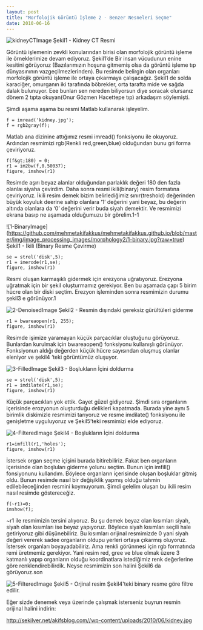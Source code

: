 ```yaml
---
layout: post
title: "Morfolojik Görüntü İşleme 2 - Benzer Nesneleri Seçme"
date: 2010-06-16
---
```


![kidneyCTImage](https://github.com/mehmetakifakkus/mehmetakifakkus.github.io/blob/master/img/image_processing_images/morphology2/kidnetCTImage.jpg?raw=true)   Şekil1 - Kidney CT Resmi

Görüntü işlemenin zevkli konularından birisi olan morfolojik görüntü işleme ile örneklerimize devam ediyoruz. Şekil1’de Bir insan vücudunun enine kesitini görüyoruz (Bazılarımızın hoşuna gitmemiş olsa da görüntü işleme tıp dünyasınının vazgeçilmezlerinden).
Bu resimde belirgin olan organları morfolojik görüntü işleme ile ortaya çıkarmaya çalışacağız. Şekil1 de solda karaciğer, omurganın iki tarafında böbrekler, orta tarafta mide ve sağda dalak bulunuyor. Eee bunları sen nereden biliyorsun diye soracak olursanız dönem 2 tıpta okuyan(Onur Gözmen Hacettepe tıp) arkadaşım söylemişti.

Şimdi aşama aşama bu resmi Matlab kullanarak işleyelim.

```
f = imread('kidney.jpg');
f = rgb2gray(f);
```
Matlab ana dizinine attığımız resmi imread() fonksiyonu ile okuyoruz. Ardından resmimizi rgb(Renkli red,green,blue) olduğundan bunu gri forma çeviriyoruz.

```
f(f&gt;180) = 0;
r1 = im2bw(f,0.50037);
figure, imshow(r1)
```
Resimde aşırı beyaz alanlar olduğundan parlaklık değeri 180 den fazla olanlaı siyaha çevirdim. Daha sonra resmi ikili(binary) resim formatına çeviriyoruz. İkili resim demek bizim belirlediğimiz sınır(treshold) değerinden büyük koyuluk deerine sahip olanlara ‘1’ değerini yani beyaz, bu değerin altında olanlara da ‘0’ değerini verir buda siyah demektir. Ve resmimizi ekrana basıp ne aşamada olduğumuzu bir görelim.1-1

![1-BinaryImage]
(https://github.com/mehmetakifakkus/mehmetakifakkus.github.io/blob/master/img/image_processing_images/morphology2/1-binary.jpg?raw=true)  Şekil1 - İkili (Binary Resme Çevirme)

```
se = strel('disk',5);
r1 = imerode(r1,se);
figure, imshow(r1)
```

Resmi oluşan karmaşıklı gidermek için erezyona uğratıyoruz. Erezyona uğratmak için bir şekil oluşturmamız gerekiyor. Ben bu aşamada çapı 5 birim hücre olan bir diski seçtim. Erezyon işleminden sonra resmimizin durumu şekil3 e görünüyor.1

![2-DenoisedImage](https://github.com/mehmetakifakkus/mehmetakifakkus.github.io/blob/master/img/image_processing_images/morphology2/2-eliminate.jpg?raw=true)  Şekil2 - Resmin dışındaki gereksiz gürültüleri giderme

```
r1 = bwareaopen(r1, 255);
figure, imshow(r1)
```

Resimde işimize yaramayan küçük parçacıklar oluştuğunu görüyoruz. Bunlardan kurulmak için bwareaopen() fonksiyonu kullanışlı görünüyor. Fonksiyonun aldığı değerden küçük hücre sayısından oluşmuş olanlar eleniyor ve şekil4 ‘teki görüntümüz oluşuyor.

 ![3-FilledImage](https://github.com/mehmetakifakkus/mehmetakifakkus.github.io/blob/master/img/image_processing_images/morphology2/3-denoise.jpg?raw=true)  Şekil3 - Boşlukların İçini doldurma

```
se = strel('disk',5);
r1 = imdilate(r1,se);
figure, imshow(r1)
```

Küçük parçacıkları yok ettik. Gayet güzel gidiyoruz. Şimdi sıra organların içerisinde erozyonun oluşturduğu delikleri kapatmada. Burada yine aynı 5 birimlik diskimizle resmimizi tarıyoruz ve resme imdilate() fonksiyonu ile genişletme uyguluyoruz ve Şekil5’teki resmimizi elde ediyoruz.

 ![4-FilteredImage](https://github.com/mehmetakifakkus/mehmetakifakkus.github.io/blob/master/img/image_processing_images/morphology2/4-fill-in.jpg?raw=true)  Şekil4 - Boşlukların İçini doldurma

```
r1=imfill(r1,'holes');
figure, imshow(r1)
```

İstersek organ seçme içişini burada bitirebiliriz. Fakat ben organların içerisinde olan boşluları giderme yolunu seçtim. Bunun için imfill() fonsiyonunu kullandım. Böylece organların içerisinde oluşan boşluklar gitmiş oldu. Bunun resimde nasıl bir değişiklik yapmış olduğu tahmin edilebileceğinden resmini koymuyorum. Şimdi gelelim oluşan bu ikili resim nasıl resimde göstereceğiz.

```
f(~r1)=0;
imshow(f);
```

~r1 ile resmimizin tersini alıyoruz. Bu şu demek beyaz olan kısımları siyah, siyah olan kısımları ise beyaz yapıyoruz. Böylece siyah kısımları seçili hale getiriyoruz gibi düşünebiliriz. Bu kısımları orijinal resmimizde 0 yani siyah değeri vererek sadee organların oldupu yerleri ortaya çıkarmış oluyoruz. İstersek organları boyayadabiliriz. Ama renkli görünmesi için rgb formatında remi üretmemiz gerekiyor. Yani resim red, gree ve blue olmak üzere 3 katmanlı yapıp organların olduğu koordinatlara istediğimiz renk değerlerine göre renklendirebilirdik. Neyse resmimizin son halini Şekil6 da görüyoruz.son

![5-FilteredImage](https://github.com/mehmetakifakkus/mehmetakifakkus.github.io/blob/master/img/image_processing_images/morphology2/5-finish-as-filtering-in-original.jpg?raw=true)   Şekil5 - Orjinal resim Şekil4'teki binary resme göre filtre edilir.


Eğer sizde denemek veya üzerinde çalışmak isterseniz buyrun resmin orijinal halini indirin:

http://sekilver.net/akifsblog.com//wp-content/uploads/2010/06/kidney.jpg
